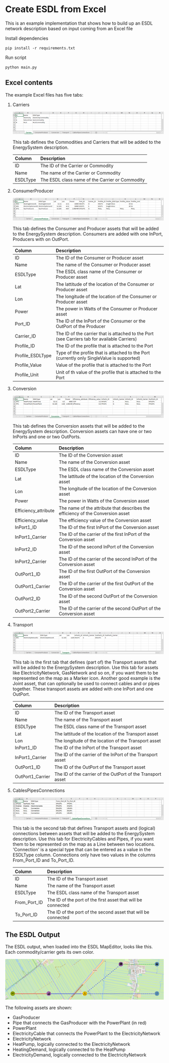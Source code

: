 Create ESDL from Excel
======================

This is an example implementation that shows how to build up an ESDL network description based on input coming from an Excel file

Install dependencies
```
pip install -r requirements.txt
```

Run script
```
python main.py
```

Excel contents
--------------

The example Excel files has five tabs:

1. Carriers

   ![Carriers](doc/Carriers.png)

   This tab defines the Commodities and Carriers that will be added to the EnergySystem description.

   | Column | Description |
   | --- | ---|
   | ID | The ID of the Carrier or Commodity |
   | Name | The name of the Carrier or Commodity |
   | ESDLType | The ESDL class name of the Carrier or Commodity |


2. ConsumerProducer

   ![ConsumerProducer](doc/ConsumerProducer.png)

   This tab defines the Consumer and Producer assets that will be added to the EnergySystem description. Consumers are
   added with one InPort, Producers with on OutPort.

   | Column | Description |
   | --- | ---|
   | ID | The ID of the Consumer or Producer asset |
   | Name | The name of the Consumer or Producer asset |
   | ESDLType | The ESDL class name of the Consumer or Producer asset |
   | Lat | The lattitude of the location of the Consumer or Producer asset |
   | Lon | The longitude of the location of the Consumer or Producer asset |
   | Power | The power in Watts of the Consumer or Producer asset |
   | Port_ID | The ID of the InPort of the Consumer or the OutPort of the Producer |
   | Carrier_ID | The ID of the carrier that is attached to the Port (see Carriers tab for available Carriers) |
   | Profile_ID | The ID of the profile that is attached to the Port |
   | Profile_ESDLType | Type of the profile that is attached to the Port (currently only SingleValue is supported) |
   | Profile_Value | Value of the profile that is attached to the Port |
   | Profile_Unit | Unit of th value of the profile that is attached to the Port |

3. Conversion

   ![Conversion](doc/Conversion.png)

   This tab defines the Conversion assets that will be added to the EnergySystem description. Conversion assets can 
   have one or two InPorts and one or two OutPorts.

   | Column | Description |
   | --- | ---|
   | ID | The ID of the Conversion asset |
   | Name | The name of the Conversion asset |
   | ESDLType | The ESDL class name of the Conversion asset |
   | Lat | The lattitude of the location of the Conversion asset |
   | Lon | The longitude of the location of the Conversion asset |
   | Power | The power in Watts of the Conversion asset |
   | Efficiency_attribute | The name of the attribute that describes the efficiency of the Conversion asset |
   | Efficiency_value | The efficiency value of the Conversion asset |
   | InPort1_ID | The ID of the first InPort of the Conversion asset |
   | InPort1_Carrier | The ID of the carrier of the first InPort of the Conversion asset |
   | InPort2_ID | The ID of the second InPort of the Conversion asset |
   | InPort2_Carrier | The ID of the carrier of the second InPort of the Conversion asset |
   | OutPort1_ID | The ID of the first OutPort of the Conversion asset |
   | OutPort1_Carrier | The ID of the carrier of the first OutPort of the Conversion asset |
   | OutPort2_ID | The ID of the second OutPort of the Conversion asset |
   | OutPort2_Carrier | The ID of the carrier of the second OutPort of the Conversion asset |

4. Transport

   ![Transport](doc/Transport.png)

   This tab is the first tab that defines (part of) the Transport assets that will be added to the EnergySystem
   description. Use this tab for assets like ElectricityNetwork, GasNetwork and so on, if you want them to be
   represented on the map as a Marker icon. Another good example is the Joint asset, that can optionally be used to
   connect cables and or pipes together. These transport assets are added with one InPort and one OutPort.

   | Column | Description |
   | --- | ---|
   | ID | The ID of the Transport asset |
   | Name | The name of the Transport asset |
   | ESDLType | The ESDL class name of the Transport asset |
   | Lat | The lattitude of the location of the Transport asset |
   | Lon | The longitude of the location of the Transport asset |
   | InPort1_ID | The ID of the InPort of the Transport asset |
   | InPort1_Carrier | The ID of the carrier of the InPort of the Transport asset |
   | OutPort1_ID | The ID of the OutPort of the Transport asset |
   | OutPort1_Carrier | The ID of the carrier of the OutPort of the Transport asset |

5. CablesPipesConnections

   ![CablesPipesConnections](doc/CablesPipesConnections.png)

   This tab is the second tab that defines Transport assets and (logical) connections between assets that will be
   added to the EnergySystem description. Use this tab for ElectricityCables and Pipes, if you want them to be
   represented on the map as a Line between two locations. 'Connection' is a special type that can be entered as a
   value in the ESDLType column. Connections only have two values in the columns From_Port_ID and To_Port_ID.
   
   | Column | Description |
   | --- | ---|
   | ID | The ID of the Transport asset |
   | Name | The name of the Transport asset |
   | ESDLType | The ESDL class name of the Transport asset |
   | From_Port_ID | The ID of the port of the first asset that will be connected |
   | To_Port_ID | The ID of the port of the second asset that will be connected |

The ESDL Output
---------------

The ESDL output, when loaded into the ESDL MapEditor, looks like this. Each commodity/carrier gets its own color.

![ESDL Output](doc/ESDL_output.png)

The following assets are shown:
- GasProducer
- Pipe that connects the GasProducer with the PowerPlant (in red)
- PowerPlant
- ElectricityCable that connects the PowerPlant to the ElectricityNetwork
- ElectricityNetwork 
- HeatPump, logically connected to the ElectricityNetwork
- HeatingDemand, logically connected to the HeatPump
- ElectricityDemand, logically connected to the ElectricityNetwork

